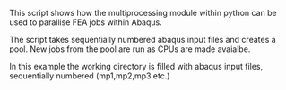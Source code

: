 This script shows how the multiprocessing module within python can be used to parallise FEA jobs within Abaqus.

The script takes sequentially numbered abaqus input files and creates a pool. New jobs from the pool are run as CPUs are made avaialbe.

In this example the working directory is filled with abaqus input files, sequentially numbered (mp1,mp2,mp3 etc.)
